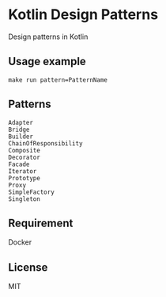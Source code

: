 # Kotlin Design Patterns
Design patterns in Kotlin

## Usage example
```
make run pattern=PatternName
```

## Patterns
```
Adapter
Bridge
Builder
ChainOfResponsibility
Composite
Decorator
Facade
Iterator
Prototype
Proxy
SimpleFactory
Singleton
```

## Requirement
Docker 

## License
MIT
